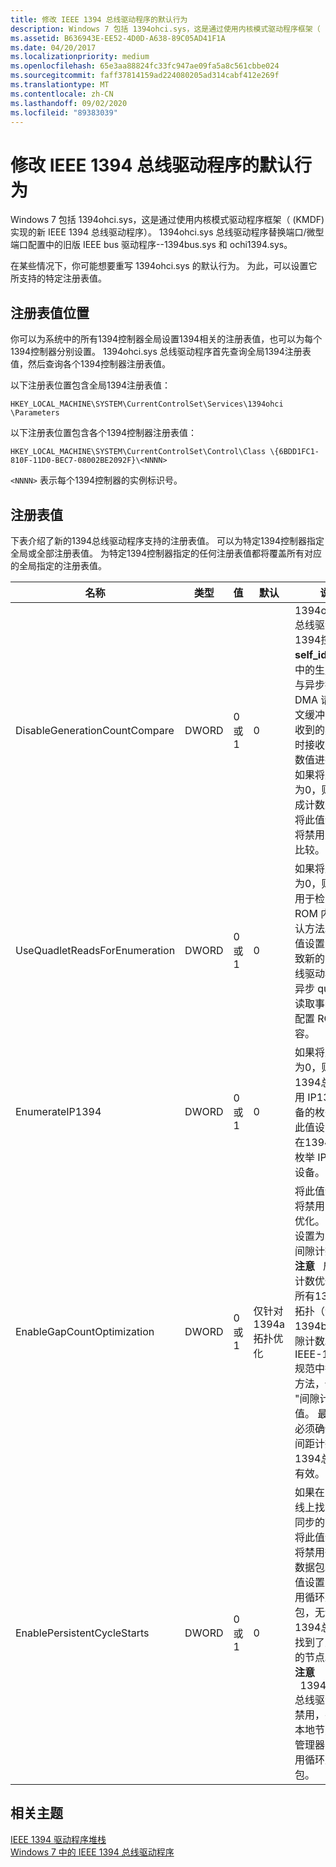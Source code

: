 ```yaml
---
title: 修改 IEEE 1394 总线驱动程序的默认行为
description: Windows 7 包括 1394ohci.sys，这是通过使用内核模式驱动程序框架（ (KMDF) 实现的新 IEEE 1394 总线驱动程序）。
ms.assetid: B636943E-EE52-4D0D-A638-89C05AD41F1A
ms.date: 04/20/2017
ms.localizationpriority: medium
ms.openlocfilehash: 65e3aa88824fc33fc947ae09fa5a8c561cbbe024
ms.sourcegitcommit: faff37814159ad224080205ad314cabf412e269f
ms.translationtype: MT
ms.contentlocale: zh-CN
ms.lasthandoff: 09/02/2020
ms.locfileid: "89383039"
---
```

# <a name="modifying-the-default-behavior-of-the-ieee-1394-bus-driver"></a>修改 IEEE 1394 总线驱动程序的默认行为


Windows 7 包括 1394ohci.sys，这是通过使用内核模式驱动程序框架（ (KMDF) 实现的新 IEEE 1394 总线驱动程序）。 1394ohci.sys 总线驱动程序替换端口/微型端口配置中的旧版 IEEE bus 驱动程序--1394bus.sys 和 ochi1394.sys。

在某些情况下，你可能想要重写 1394ohci.sys 的默认行为。 为此，可以设置它所支持的特定注册表值。

## <a name="registry-value-locations"></a>注册表值位置


你可以为系统中的所有1394控制器全局设置1394相关的注册表值，也可以为每个1394控制器分别设置。 1394ohci.sys 总线驱动程序首先查询全局1394注册表值，然后查询各个1394控制器注册表值。

以下注册表位置包含全局1394注册表值：

`HKEY_LOCAL_MACHINE\SYSTEM\CurrentControlSet\Services\1394ohci \Parameters`

以下注册表位置包含各个1394控制器注册表值：

`HKEY_LOCAL_MACHINE\SYSTEM\CurrentControlSet\Control\Class \{6BDD1FC1-810F-11D0-BEC7-08002BE2092F}\<NNNN>`

`<NNNN>` 表示每个1394控制器的实例标识号。

## <a name="registry-values"></a>注册表值


下表介绍了新的1394总线驱动程序支持的注册表值。 可以为特定1394控制器指定全局或全部注册表值。 为特定1394控制器指定的任何注册表值都将覆盖所有对应的全局指定的注册表值。

<table>
<colgroup>
<col width="20%" />
<col width="20%" />
<col width="20%" />
<col width="20%" />
<col width="20%" />
</colgroup>
<thead>
<tr class="header">
<th>名称</th>
<th>类型</th>
<th>值</th>
<th>默认</th>
<th>说明</th>
</tr>
</thead>
<tbody>
<tr class="odd">
<td>DisableGenerationCountCompare</td>
<td>DWORD</td>
<td>0 或 1</td>
<td>0</td>
<td>1394ohci.sys 总线驱动程序将1394控制器的 <strong>self_id</strong> 寄存器中的生成计数值与异步接收 DMA 请求上下文缓冲区在处理收到的异步请求时接收的生成计数值进行比较。 如果将此值设置为0，则启用生成计数比较。 将此值设置为1将禁用生成计数比较。</td>
</tr>
<tr class="even">
<td>UseQuadletReadsForEnumeration</td>
<td>DWORD</td>
<td>0 或 1</td>
<td>0</td>
<td>如果将此值设置为0，则将启用用于检索配置 ROM 内容的默认方法。 将此值设置为1会导致新的1394总线驱动程序使用异步 quadlet 读取事务来检索配置 ROM 的内容。</td>
</tr>
<tr class="odd">
<td>EnumerateIP1394</td>
<td>DWORD</td>
<td>0 或 1</td>
<td>0</td>
<td>如果将此值设置为0，则将在1394总线上禁用 IP1394 设备的枚举。 将此值设置为1可在1394总线上枚举 IP1394 设备。</td>
</tr>
<tr class="even">
<td>EnableGapCountOptimization</td>
<td>DWORD</td>
<td>0 或 1</td>
<td>仅针对1394a 拓扑优化</td>
<td>将此值设置为0将禁用间隙计数优化。 将此值设置为1可启用间隙计数优化。
<div class="alert">
<strong>注意</strong>   启用间隙计数优化可改进所有1394总线拓扑（包括1394b）的间隙计数。 根据 IEEE-1394a 规范中指定的表方法，使用的 "间隙计数" 值。 最终用户必须确保使用的间距计数对其1394总线拓扑有效。
</div>
<div>
 
</div></td>
</tr>
<tr class="odd">
<td>EnablePersistentCycleStarts</td>
<td>DWORD</td>
<td>0 或 1</td>
<td>0</td>
<td>如果在1394总线上找不到支持同步的节点，则将此值设置为0将禁用循环启动数据包。 将此值设置为1可启用循环启动数据包，无论是否在1394总线上都找到了支持同步的节点。
<div class="alert">
<strong>注意</strong>   1394ohci.sys 总线驱动程序将禁用，并且仅当本地节点为总线管理器时，才启用循环启动数据包。
</div>
<div>
 
</div></td>
</tr>
</tbody>
</table>

 

## <a name="related-topics"></a>相关主题
[IEEE 1394 驱动程序堆栈](./the-ieee-1394-driver-stack.md)  
[Windows 7 中的 IEEE 1394 总线驱动程序](./ieee-1394-bus-driver-in-windows-7.md)